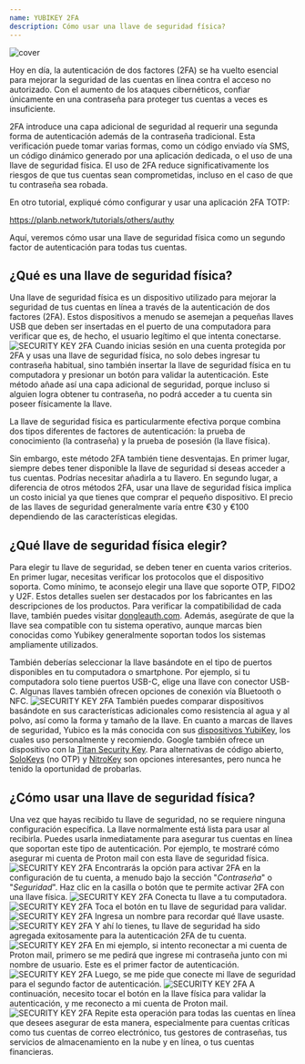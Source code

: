 ```yaml
---
name: YUBIKEY 2FA
description: Cómo usar una llave de seguridad física?
---
```

![cover](assets/cover.webp)

Hoy en día, la autenticación de dos factores (2FA) se ha vuelto esencial para mejorar la seguridad de las cuentas en línea contra el acceso no autorizado. Con el aumento de los ataques cibernéticos, confiar únicamente en una contraseña para proteger tus cuentas a veces es insuficiente.

2FA introduce una capa adicional de seguridad al requerir una segunda forma de autenticación además de la contraseña tradicional. Esta verificación puede tomar varias formas, como un código enviado vía SMS, un código dinámico generado por una aplicación dedicada, o el uso de una llave de seguridad física. El uso de 2FA reduce significativamente los riesgos de que tus cuentas sean comprometidas, incluso en el caso de que tu contraseña sea robada.

En otro tutorial, expliqué cómo configurar y usar una aplicación 2FA TOTP:

https://planb.network/tutorials/others/authy

Aquí, veremos cómo usar una llave de seguridad física como un segundo factor de autenticación para todas tus cuentas.

## ¿Qué es una llave de seguridad física?

Una llave de seguridad física es un dispositivo utilizado para mejorar la seguridad de tus cuentas en línea a través de la autenticación de dos factores (2FA). Estos dispositivos a menudo se asemejan a pequeñas llaves USB que deben ser insertadas en el puerto de una computadora para verificar que es, de hecho, el usuario legítimo el que intenta conectarse.
![SECURITY KEY 2FA](assets/notext/01.webp)
Cuando inicias sesión en una cuenta protegida por 2FA y usas una llave de seguridad física, no solo debes ingresar tu contraseña habitual, sino también insertar la llave de seguridad física en tu computadora y presionar un botón para validar la autenticación. Este método añade así una capa adicional de seguridad, porque incluso si alguien logra obtener tu contraseña, no podrá acceder a tu cuenta sin poseer físicamente la llave.

La llave de seguridad física es particularmente efectiva porque combina dos tipos diferentes de factores de autenticación: la prueba de conocimiento (la contraseña) y la prueba de posesión (la llave física).

Sin embargo, este método 2FA también tiene desventajas. En primer lugar, siempre debes tener disponible la llave de seguridad si deseas acceder a tus cuentas. Podrías necesitar añadirla a tu llavero. En segundo lugar, a diferencia de otros métodos 2FA, usar una llave de seguridad física implica un costo inicial ya que tienes que comprar el pequeño dispositivo. El precio de las llaves de seguridad generalmente varía entre €30 y €100 dependiendo de las características elegidas.

## ¿Qué llave de seguridad física elegir?

Para elegir tu llave de seguridad, se deben tener en cuenta varios criterios.
En primer lugar, necesitas verificar los protocolos que el dispositivo soporta. Como mínimo, te aconsejo elegir una llave que soporte OTP, FIDO2 y U2F. Estos detalles suelen ser destacados por los fabricantes en las descripciones de los productos. Para verificar la compatibilidad de cada llave, también puedes visitar [dongleauth.com](https://www.dongleauth.com/dongles/).
Además, asegúrate de que la llave sea compatible con tu sistema operativo, aunque marcas bien conocidas como Yubikey generalmente soportan todos los sistemas ampliamente utilizados.

También deberías seleccionar la llave basándote en el tipo de puertos disponibles en tu computadora o smartphone. Por ejemplo, si tu computadora solo tiene puertos USB-C, elige una llave con conector USB-C. Algunas llaves también ofrecen opciones de conexión vía Bluetooth o NFC.
![SECURITY KEY 2FA](assets/notext/02.webp)
También puedes comparar dispositivos basándote en sus características adicionales como resistencia al agua y al polvo, así como la forma y tamaño de la llave.
En cuanto a marcas de llaves de seguridad, Yubico es la más conocida con sus [dispositivos YubiKey](https://www.yubico.com/), los cuales uso personalmente y recomiendo. Google también ofrece un dispositivo con la [Titan Security Key](https://store.google.com/fr/product/titan_security_key). Para alternativas de código abierto, [SoloKeys](https://solokeys.com/) (no OTP) y [NitroKey](https://www.nitrokey.com/products/nitrokeys) son opciones interesantes, pero nunca he tenido la oportunidad de probarlas.
## ¿Cómo usar una llave de seguridad física?

Una vez que hayas recibido tu llave de seguridad, no se requiere ninguna configuración específica. La llave normalmente está lista para usar al recibirla. Puedes usarla inmediatamente para asegurar tus cuentas en línea que soportan este tipo de autenticación. Por ejemplo, te mostraré cómo asegurar mi cuenta de Proton mail con esta llave de seguridad física.
![SECURITY KEY 2FA](assets/notext/03.webp)
Encontrarás la opción para activar 2FA en la configuración de tu cuenta, a menudo bajo la sección "*Contraseña*" o "*Seguridad*". Haz clic en la casilla o botón que te permite activar 2FA con una llave física.
![SECURITY KEY 2FA](assets/notext/04.webp)
Conecta tu llave a tu computadora.
![SECURITY KEY 2FA](assets/notext/05.webp)
Toca el botón en tu llave de seguridad para validar.
![SECURITY KEY 2FA](assets/notext/06.webp)
Ingresa un nombre para recordar qué llave usaste.
![SECURITY KEY 2FA](assets/notext/07.webp)
Y ahí lo tienes, tu llave de seguridad ha sido agregada exitosamente para la autenticación 2FA de tu cuenta.
![SECURITY KEY 2FA](assets/notext/08.webp)
En mi ejemplo, si intento reconectar a mi cuenta de Proton mail, primero se me pedirá que ingrese mi contraseña junto con mi nombre de usuario. Este es el primer factor de autenticación.
![SECURITY KEY 2FA](assets/notext/09.webp)
Luego, se me pide que conecte mi llave de seguridad para el segundo factor de autenticación.
![SECURITY KEY 2FA](assets/notext/10.webp)
A continuación, necesito tocar el botón en la llave física para validar la autenticación, y me reconecto a mi cuenta de Proton mail.
![SECURITY KEY 2FA](assets/notext/11.webp)
Repite esta operación para todas las cuentas en línea que desees asegurar de esta manera, especialmente para cuentas críticas como tus cuentas de correo electrónico, tus gestores de contraseñas, tus servicios de almacenamiento en la nube y en línea, o tus cuentas financieras.